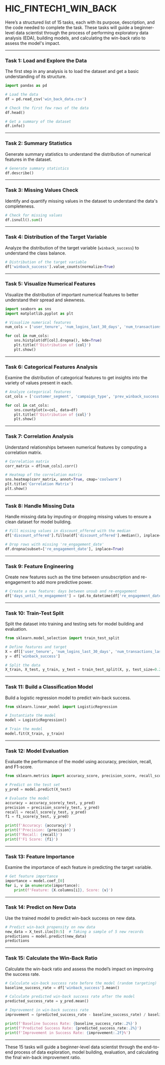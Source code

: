 # HIC_FINTECH1_WIN_BACK

Here’s a structured list of 15 tasks, each with its purpose, description, and the code needed to complete the task. These tasks will guide a beginner-level data scientist through the process of performing exploratory data analysis (EDA), building models, and calculating the win-back ratio to assess the model's impact.

---

### **Task 1: Load and Explore the Data**
The first step in any analysis is to load the dataset and get a basic understanding of its structure.

```python
import pandas as pd

# Load the data
df = pd.read_csv('win_back_data.csv')

# Check the first few rows of the data
df.head()

# Get a summary of the dataset
df.info()
```

---

### **Task 2: Summary Statistics**
Generate summary statistics to understand the distribution of numerical features in the dataset.

```python
# Generate summary statistics
df.describe()
```

---

### **Task 3: Missing Values Check**
Identify and quantify missing values in the dataset to understand the data's completeness.

```python
# Check for missing values
df.isnull().sum()
```

---

### **Task 4: Distribution of the Target Variable**
Analyze the distribution of the target variable (`winback_success`) to understand the class balance.

```python
# Distribution of the target variable
df['winback_success'].value_counts(normalize=True)
```

---

### **Task 5: Visualize Numerical Features**
Visualize the distribution of important numerical features to better understand their spread and skewness.

```python
import seaborn as sns
import matplotlib.pyplot as plt

# Visualize numerical features
num_cols = ['user_tenure', 'num_logins_last_30_days', 'num_transactions_last_30_days', 'app_usage_time', 'discount_offered']

for col in num_cols:
    sns.histplot(df[col].dropna(), kde=True)
    plt.title(f'Distribution of {col}')
    plt.show()
```

---

### **Task 6: Categorical Features Analysis**
Examine the distribution of categorical features to get insights into the variety of values present in each.

```python
# Analyze categorical features
cat_cols = ['customer_segment', 'campaign_type', 'prev_winback_success']

for col in cat_cols:
    sns.countplot(x=col, data=df)
    plt.title(f'Distribution of {col}')
    plt.show()
```

---

### **Task 7: Correlation Analysis**
Understand relationships between numerical features by computing a correlation matrix.

```python
# Correlation matrix
corr_matrix = df[num_cols].corr()

# Heatmap of the correlation matrix
sns.heatmap(corr_matrix, annot=True, cmap='coolwarm')
plt.title('Correlation Matrix')
plt.show()
```

---

### **Task 8: Handle Missing Data**
Handle missing data by imputing or dropping missing values to ensure a clean dataset for model building.

```python
# Fill missing values in discount_offered with the median
df['discount_offered'].fillna(df['discount_offered'].median(), inplace=True)

# Drop rows with missing 're_engagement_date'
df.dropna(subset=['re_engagement_date'], inplace=True)
```

---

### **Task 9: Feature Engineering**
Create new features such as the time between unsubscription and re-engagement to add more predictive power.

```python
# Create a new feature: days between unsub and re-engagement
df['days_until_re_engagement'] = (pd.to_datetime(df['re_engagement_date']) - pd.to_datetime(df['unsub_date'])).dt.days
```

---

### **Task 10: Train-Test Split**
Split the dataset into training and testing sets for model building and evaluation.

```python
from sklearn.model_selection import train_test_split

# Define features and target
X = df[['user_tenure', 'num_logins_last_30_days', 'num_transactions_last_30_days', 'app_usage_time', 'discount_offered', 'prev_winback_success', 'days_until_re_engagement']]
y = df['winback_success']

# Split the data
X_train, X_test, y_train, y_test = train_test_split(X, y, test_size=0.2, random_state=42)
```

---

### **Task 11: Build a Classification Model**
Build a logistic regression model to predict win-back success.

```python
from sklearn.linear_model import LogisticRegression

# Instantiate the model
model = LogisticRegression()

# Train the model
model.fit(X_train, y_train)
```

---

### **Task 12: Model Evaluation**
Evaluate the performance of the model using accuracy, precision, recall, and F1-score.

```python
from sklearn.metrics import accuracy_score, precision_score, recall_score, f1_score

# Predict on the test set
y_pred = model.predict(X_test)

# Evaluate the model
accuracy = accuracy_score(y_test, y_pred)
precision = precision_score(y_test, y_pred)
recall = recall_score(y_test, y_pred)
f1 = f1_score(y_test, y_pred)

print(f'Accuracy: {accuracy}')
print(f'Precision: {precision}')
print(f'Recall: {recall}')
print(f'F1 Score: {f1}')
```

---

### **Task 13: Feature Importance**
Examine the importance of each feature in predicting the target variable.

```python
# Get feature importance
importance = model.coef_[0]
for i, v in enumerate(importance):
    print(f'Feature: {X.columns[i]}, Score: {v}')
```

---

### **Task 14: Predict on New Data**
Use the trained model to predict win-back success on new data.

```python
# Predict win-back propensity on new data
new_data = X_test.iloc[0:5]  # Taking a sample of 5 new records
predictions = model.predict(new_data)
predictions
```

---

### **Task 15: Calculate the Win-Back Ratio**
Calculate the win-back ratio and assess the model’s impact on improving the success rate.

```python
# Calculate win-back success rate before the model (random targeting)
baseline_success_rate = df['winback_success'].mean()

# Calculate predicted win-back success rate after the model
predicted_success_rate = y_pred.mean()

# Improvement in win-back success rate
improvement = (predicted_success_rate - baseline_success_rate) / baseline_success_rate * 100

print(f'Baseline Success Rate: {baseline_success_rate:.2%}')
print(f'Predicted Success Rate: {predicted_success_rate:.2%}')
print(f'Improvement in Success Rate: {improvement:.2f}%')
```

---

These 15 tasks will guide a beginner-level data scientist through the end-to-end process of data exploration, model building, evaluation, and calculating the final win-back improvement ratio.
